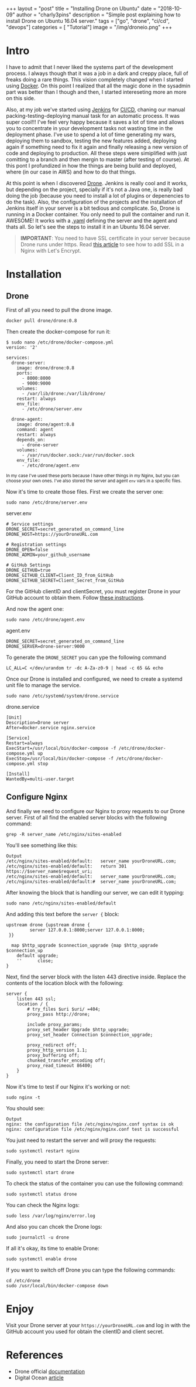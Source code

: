 +++
layout = "post"
title = "Installing Drone on Ubuntu"
date = "2018-10-09"
author = "charly3pins"
description = "Simple post explaining how to install Drone on Ubuntu 16.04 server."
tags = ["go", "drone", "ci/cd", "devops"]
categories = [ "Tutorial"]
image = "/img/droneio.png"
+++

# Intro

I have to admit that I never liked the systems part of the development process. I always though that it was a job in a dark and creppy place, full of freaks doing a rare things. This vision completely changed when I started using [Docker](https://www.docker.com/). On this point I realized that all the magic done in the sysadmin part was better than I though and then, I started intereseting more an more on this side. 

Also, at my job we've started using [Jenkins](https://jenkins.io/) for [CI/CD](https://www.atlassian.com/continuous-delivery/ci-vs-ci-vs-cd), chaning our manual packing-testing-deploying manual task for an automatic process. It was super cool!!! I've feel very happy because it saves a lot of time and allows you to concentrate in your development tasks not wasting time in the deployment phase. I've use to spend a lot of time generating my wars, deploying them to sandbox, testing the new features added, deploying again if something need to fix it again and finally releasing a new version of code and deploying to production. All these steps were simiplified with just comitting to a branch and then mergin to master (after testing of course). At this pont I profundized in how the things are being build and deployed, where (in our case in AWS) and how to do that things. 

At this point is when I discovered [Drone](https://drone.io/). Jenkins is really cool and it works, but depending on the project, specially if it's not a Java one, is really bad doing the job (because you need to install a lot of plugins or depenencies to do the task). Also, the configuration of the projects and the installation of Jenkins itself in your server is a bit tedious and complicate. So, Drone is running in a Docker container. You only need to pull the container and run it. AWESOME! It works with a [.yaml](http://yaml.org/) defining the server and the agent and thats all. So let's see the steps to install it in an Ubuntu 16.04 server.

> <b>IMPORTANT</b>: You need to have SSL certificate in your server because Drone runs under https. Read [this article](https://www.digitalocean.com/community/tutorials/how-to-secure-nginx-with-let-s-encrypt-on-ubuntu-16-04) to see how to add SSL in a Nginx with Let's Encrypt.


# Installation

## Drone

First of all you need to pull the drone image.
```
docker pull drone/drone:0.8
```

Then create the docker-compose for run it:
```
$ sudo nano /etc/drone/docker-compose.yml
version: '2'

services:
  drone-server:
    image: drone/drone:0.8
    ports:
      - 8000:8000
      - 9000:9000
    volumes:
      - /var/lib/drone:/var/lib/drone/
    restart: always
    env_file:
      - /etc/drone/server.env

  drone-agent:
    image: drone/agent:0.8
    command: agent
    restart: always
    depends_on:
      - drone-server
    volumes:
      - /var/run/docker.sock:/var/run/docker.sock
    env_file:
      - /etc/drone/agent.env
```
<small>In my case I've used these ports because I have other things in my Nginx, but you can choose your own ones. I've also stored the server and agent `env` vars in a specific files.</small>

Now it's time to create those files. First we create the server one:
```
sudo nano /etc/drone/server.env
```
server.env
```
# Service settings 
DRONE_SECRET=secret_generated_on_command_line
DRONE_HOST=https://yourDroneURL.com

# Registration settings
DRONE_OPEN=false
DRONE_ADMIN=your_github_username

# GitHub Settings
DRONE_GITHUB=true
DRONE_GITHUB_CLIENT=Client_ID_from_GitHub
DRONE_GITHUB_SECRET=Client_Secret_from_GitHub
```

For the GitHub clientID and clientSecret, you must register Drone in your GitHub account to obtain them. Follow [these instructions](https://developer.github.com/apps/building-oauth-apps/creating-an-oauth-app/).

And now the agent one:
```
sudo nano /etc/drone/agent.env
```
agent.env
```
DRONE_SECRET=secret_generated_on_command_line
DRONE_SERVER=drone-server:9000
```

To generate the `DRONE_SECRET` you can ype the following command 
```
LC_ALL=C </dev/urandom tr -dc A-Za-z0-9 | head -c 65 && echo
```

Once our Drone is installed and configured, we need to create a systemd unit file to manage the service.
```
sudo nano /etc/systemd/system/drone.service
```
drone.service
```
[Unit]
Description=Drone server
After=docker.service nginx.service

[Service]
Restart=always
ExecStart=/usr/local/bin/docker-compose -f /etc/drone/docker-compose.yml up
ExecStop=/usr/local/bin/docker-compose -f /etc/drone/docker-compose.yml stop

[Install]
WantedBy=multi-user.target
```

## Configure Nginx

And finally we need to configure our Nginx to proxy requests to our Drone server. First of all find the enabled server blocks with the following command:
```
grep -R server_name /etc/nginx/sites-enabled
```
You'll see something like this:
```
Output
/etc/nginx/sites-enabled/default:   server_name yourDroneURL.com;
/etc/nginx/sites-enabled/default:   return 301 https://$server_name$request_uri;
/etc/nginx/sites-enabled/default:   server_name yourDroneURL.com;
/etc/nginx/sites-enabled/default:#  server_name yourDroneURL.com;
```

After knowing the block that is handling our server, we can edit it typping:
```
sudo nano /etc/nginx/sites-enabled/default 
```
And adding this text before the `server {` block:
```
upstream drone {upstream drone {
         server 127.0.0.1:8000;server 127.0.0.1:8000;
 }}

  map $http_upgrade $connection_upgrade {map $http_upgrade $connection_up 
    default upgrade;
    ''      close;
}
```

Next, find the server block with the listen 443 directive inside. Replace the contents of the location block with the following:
```
server {
    listen 443 ssl;
    location / {
        # try_files $uri $uri/ =404;
        proxy_pass http://drone;

        include proxy_params;
        proxy_set_header Upgrade $http_upgrade;
        proxy_set_header Connection $connection_upgrade;

        proxy_redirect off;
        proxy_http_version 1.1;
        proxy_buffering off;
        chunked_transfer_encoding off;
        proxy_read_timeout 86400;
    }
}
```

Now it's time to test if our Nginx it's working or not:
```
sudo nginx -t
```
You should see:
```
Output
nginx: the configuration file /etc/nginx/nginx.conf syntax is ok
nginx: configuration file /etc/nginx/nginx.conf test is successful
```

You just need to restart the server and will proxy the requests:
```
sudo systemctl restart nginx
```

Finally, you need to start the Drone server:
```
sudo systemctl start drone
```

To check the status of the container you can use the following command:
```
sudo systemctl status drone
```

You can check the Nginx logs:
```
sudo less /var/log/nginx/error.log
```

And also you can chcek the Drone logs:
```
sudo journalctl -u drone
```

If all it's okay, its time to enable Drone:
```
sudo systemctl enable drone
```

If you want to switch off Drone you can type the following commands:
```
cd /etc/drone
sudo /usr/local/bin/docker-compose down
```

# Enjoy

Visit your Drone server at your `https://yourDroneURL.com` and log in with the GitHub account you used for obtain the clientID and client secret.

# References
* Drone official [documentation](http://docs.drone.io/installation/)
* Digital Ocean [article](https://www.digitalocean.com/community/tutorials/how-to-install-and-configure-drone-on-ubuntu-16-04)